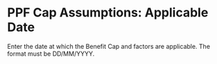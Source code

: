 # PPF Cap Assumptions: Applicable Date

Enter the date at which the Benefit Cap and factors are applicable. The
format must be DD/MM/YYYY.
